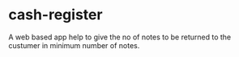 # cash-register
A web based app help to give the no of notes to be returned to the custumer in minimum number of notes. 
